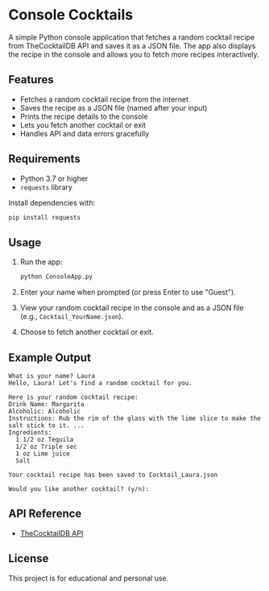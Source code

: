 
# Console Cocktails

A simple Python console application that fetches a random cocktail recipe from TheCocktailDB API and saves it as a JSON file. The app also displays the recipe in the console and allows you to fetch more recipes interactively.

## Features

- Fetches a random cocktail recipe from the internet
- Saves the recipe as a JSON file (named after your input)
- Prints the recipe details to the console
- Lets you fetch another cocktail or exit
- Handles API and data errors gracefully

## Requirements

- Python 3.7 or higher
- `requests` library

Install dependencies with:

```sh
pip install requests
```

## Usage

1. Run the app:

   ```sh
   python ConsoleApp.py
   ```

2. Enter your name when prompted (or press Enter to use "Guest").
3. View your random cocktail recipe in the console and as a JSON file (e.g., `Cocktail_YourName.json`).
4. Choose to fetch another cocktail or exit.

## Example Output

```text
What is your name? Laura
Hello, Laura! Let's find a random cocktail for you.

Here is your random cocktail recipe:
Drink Name: Margarita
Alcoholic: Alcoholic
Instructions: Rub the rim of the glass with the lime slice to make the salt stick to it. ...
Ingredients:
  1 1/2 oz Tequila
  1/2 oz Triple sec
  1 oz Lime juice
  Salt

Your cocktail recipe has been saved to Cocktail_Laura.json

Would you like another cocktail? (y/n):
```

## API Reference

- [TheCocktailDB API](https://www.thecocktaildb.com/api.php)

## License

This project is for educational and personal use.
